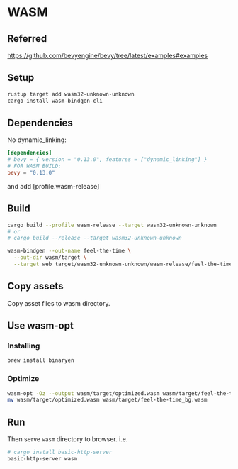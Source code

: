 # WASM

## Referred

https://github.com/bevyengine/bevy/tree/latest/examples#examples

## Setup

```sh
rustup target add wasm32-unknown-unknown
cargo install wasm-bindgen-cli
```

## Dependencies

No dynamic_linking:

```toml
[dependencies]
# bevy = { version = "0.13.0", features = ["dynamic_linking"] }
# FOR WASM BUILD:
bevy = "0.13.0"
```

and add [profile.wasm-release]

## Build

```sh
cargo build --profile wasm-release --target wasm32-unknown-unknown
# or
# cargo build --release --target wasm32-unknown-unknown

wasm-bindgen --out-name feel-the-time \
  --out-dir wasm/target \
  --target web target/wasm32-unknown-unknown/wasm-release/feel-the-time.wasm
```

## Copy assets

Copy asset files to wasm directory.

## Use wasm-opt

### Installing

```sh
brew install binaryen
```

### Optimize

```sh
wasm-opt -Oz --output wasm/target/optimized.wasm wasm/target/feel-the-time_bg.wasm
mv wasm/target/optimized.wasm wasm/target/feel-the-time_bg.wasm
```

## Run

Then serve `wasm` directory to browser. i.e.

```sh
# cargo install basic-http-server
basic-http-server wasm
```

